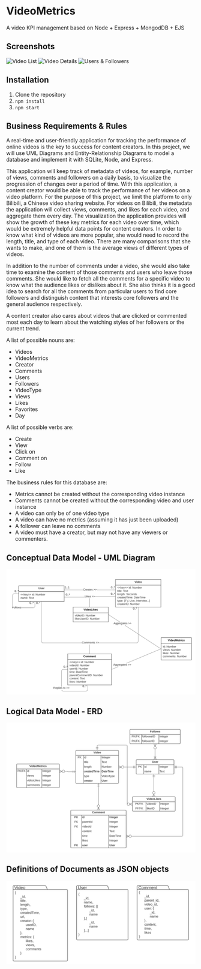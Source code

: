 # VideoMetrics

A video KPI management based on Node + Express + MongodDB + EJS

## Screenshots

![Video List](https://github.com/christinaxu128/CS5200-Project-Video-Metrics/blob/main/diagrams/Videos.png?raw=true)
![Video Details](https://github.com/christinaxu128/CS5200-Project-Video-Metrics/blob/main/diagrams/VideoDetails.png?raw=true)
![Users & Followers](https://github.com/christinaxu128/CS5200-Project-Video-Metrics/blob/main/diagrams/Users.png?raw=true)

## Installation

1. Clone the repository
2. `npm install`
3. `npm start`

## Business Requirements & Rules

A real-time and user-friendly application for tracking the performance of online videos is the key to success for content creators. In this project, we will use UML Diagrams and Entity-Relationship Diagrams to model a database and implement it with SQLite, Node, and Express.

This application will keep track of metadata of videos, for example, number of views, comments and followers on a daily basis, to visualize the progression of changes over a period of time. With this application, a content creator would be able to track the performance of her videos on a video platform. For the purpose of this project, we limit the platform to only Bilibili, a Chinese video sharing website. For videos on Bilibili, the metadata the application will collect views, comments, and likes for each video, and aggregate them every day. The visualization the application provides will show the growth of these key metrics for each video over time, which would be extremely helpful data points for content creators. In order to know what kind of videos are more popular, she would need to record the length, title, and type of each video. There are many comparisons that she wants to make, and one of them is the average views of different types of videos.

In addition to the number of comments under a video, she would also take time to examine the content of those comments and users who leave those comments. She would like to fetch all the comments for a specific video to know what the audience likes or dislikes about it. She also thinks it is a good idea to search for all the comments from particular users to find core followers and distinguish content that interests core followers and the general audience respectively.

A content creator also cares about videos that are clicked or commented most each day to learn about the watching styles of her followers or the current trend.

A list of possible nouns are:

- Videos
- VideoMetrics
- Creator
- Comments
- Users
- Followers
- VideoType
- Views
- Likes
- Favorites
- Day

A list of possible verbs are:

- Create
- View
- Click on
- Comment on
- Follow
- Like

The business rules for this database are:

- Metrics cannot be created without the corresponding video instance
- Comments cannot be created without the corresponding video and user instance
- A video can only be of one video type
- A video can have no metrics (assuming it has just been uploaded)
- A follower can leave no comments
- A video must have a creator, but may not have any viewers or commenters.

## Conceptual Data Model - UML Diagram

![UML](https://github.com/vanishima/VideoMetrics/blob/main/data-model/Video%20Metrics%20UML.png?raw=true)

## Logical Data Model - ERD

![ERD](https://github.com/vanishima/VideoMetrics/blob/main/data-model/Video%20Metrics%20ERD%20Mongo.png?raw=true)

## Definitions of Documents as JSON objects

![JSON](https://github.com/vanishima/VideoMetrics/blob/main/data-model/Definitions%20of%20Documents.png?raw=true)


